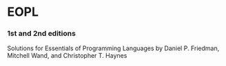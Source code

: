 # EOPL
### 1st and 2nd editions

Solutions for Essentials of Programming Languages  by Daniel P. Friedman, Mitchell Wand, and Christopher T. Haynes
